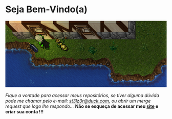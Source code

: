 <h1>Seja Bem-Vindo(a)</h1>

![veio_bebado.gif](veio_bebado.gif)  

<i>Fique a vontade para acessar meus repositórios, se tiver alguma dúvida pode me chamar pelo e-mail: <a href='mailto:st3lz3r@duck.com'>st3lz3r@duck.com</a>, ou abrir um merge request que logo lhe respondo...</i>
<b>Não se esqueça de acessar meu <a href='http://st3lz3r.ddns.net:8080/'>site</a> e criar sua conta !!!<b>

<!--
**st3lz3r/st3lz3r** is a ✨ _special_ ✨ repository because its `README.md` (this file) appears on your GitHub profile.

Here are some ideas to get you started:

- 🔭 I’m currently working on ...
- 🌱 I’m currently learning ...
- 👯 I’m looking to collaborate on ...
- 🤔 I’m looking for help with ...
- 💬 Ask me about ...
- 📫 How to reach me: ...
- 😄 Pronouns: ...
- ⚡ Fun fact: ...
-->
